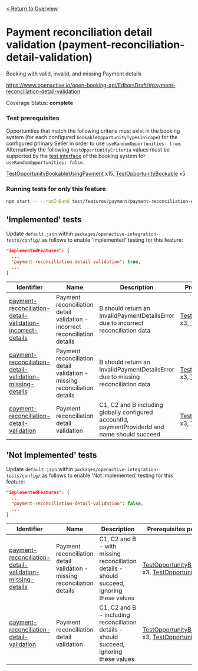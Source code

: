 [< Return to Overview](../../README.md)
# Payment reconciliation detail validation (payment-reconciliation-detail-validation)

Booking with valid, invalid, and missing Payment details


https://www.openactive.io/open-booking-api/EditorsDraft/#payment-reconciliation-detail-validation

Coverage Status: **complete**
### Test prerequisites
Opportunities that match the following criteria must exist in the booking system (for each configured `bookableOpportunityTypesInScope`) for the configured primary Seller in order to use `useRandomOpportunities: true`. Alternatively the following `testOpportunityCriteria` values must be supported by the [test interface](https://openactive.io/test-interface/) of the booking system for `useRandomOpportunities: false`.

[TestOpportunityBookableUsingPayment](https://openactive.io/test-interface#TestOpportunityBookableUsingPayment) x15, [TestOpportunityBookable](https://openactive.io/test-interface#TestOpportunityBookable) x5


### Running tests for only this feature

```bash
npm start -- --runInBand test/features/payment/payment-reconciliation-detail-validation/
```



## 'Implemented' tests

Update `default.json` within `packages/openactive-integration-tests/config/` as follows to enable 'Implemented' testing for this feature:

```json
"implementedFeatures": {
  ...
  "payment-reconciliation-detail-validation": true,
  ...
}
```

| Identifier | Name | Description | Prerequisites per Opportunity Type |
|------------|------|-------------|---------------|
| [payment-reconciliation-detail-validation-incorrect-details](./implemented/payment-reconciliation-detail-validation-incorrect-details-test.js) | Payment reconciliation detail validation - incorrect reconciliation details | B should return an InvalidPaymentDetailsError due to incorrect reconciliation data | [TestOpportunityBookableUsingPayment](https://openactive.io/test-interface#TestOpportunityBookableUsingPayment) x3, [TestOpportunityBookable](https://openactive.io/test-interface#TestOpportunityBookable) x1 |
| [payment-reconciliation-detail-validation-missing-details](./implemented/payment-reconciliation-detail-validation-missing-details-test.js) | Payment reconciliation detail validation - missing reconciliation details | B should return an InvalidPaymentDetailsError due to missing reconciliation data | [TestOpportunityBookableUsingPayment](https://openactive.io/test-interface#TestOpportunityBookableUsingPayment) x3, [TestOpportunityBookable](https://openactive.io/test-interface#TestOpportunityBookable) x1 |
| [payment-reconciliation-detail-validation](./implemented/payment-reconciliation-detail-validation-test.js) | Payment reconciliation detail validation | C1, C2 and B including globally configured accountId, paymentProviderId and name should succeed | [TestOpportunityBookableUsingPayment](https://openactive.io/test-interface#TestOpportunityBookableUsingPayment) x3, [TestOpportunityBookable](https://openactive.io/test-interface#TestOpportunityBookable) x1 |



## 'Not Implemented' tests


Update `default.json` within `packages/openactive-integration-tests/config/` as follows to enable 'Not Implemented' testing for this feature:

```json
"implementedFeatures": {
  ...
  "payment-reconciliation-detail-validation": false,
  ...
}
```

| Identifier | Name | Description | Prerequisites per Opportunity Type |
|------------|------|-------------|---------------|
| [payment-reconciliation-detail-validation-missing-details](./not-implemented/payment-reconciliation-detail-validation-missing-details-test.js) | Payment reconciliation detail validation - missing reconciliation details | C1, C2 and B - with missing reconciliation details - should succeed, ignoring these values | [TestOpportunityBookableUsingPayment](https://openactive.io/test-interface#TestOpportunityBookableUsingPayment) x3, [TestOpportunityBookable](https://openactive.io/test-interface#TestOpportunityBookable) x1 |
| [payment-reconciliation-detail-validation](./not-implemented/payment-reconciliation-detail-validation-test.js) | Payment reconciliation detail validation | C1, C2 and B - including reconciliation details - should succeed, ignoring these values | [TestOpportunityBookableUsingPayment](https://openactive.io/test-interface#TestOpportunityBookableUsingPayment) x3, [TestOpportunityBookable](https://openactive.io/test-interface#TestOpportunityBookable) x1 |
